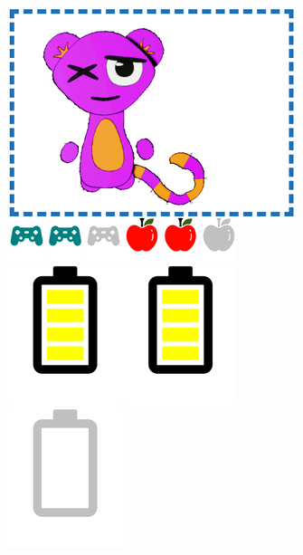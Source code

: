 <img src="https://github.com/JessRudder/jessrudder/blob/master/snarfblatt/play.gif" alt="Snarfblatt playing with a ball" align="right" height="350px" style="max-width: 100%;float: right;border: #1f70b6;border-width: 8px;border-style: dashed;">
<img src="https://github.com/JessRudder/jessrudder/blob/master/icons/play-full.svg">
<img src="https://github.com/JessRudder/jessrudder/blob/master/icons/play-full.svg">
<img src="https://github.com/JessRudder/jessrudder/blob/master/icons/play-empty.svg">
<img src="https://github.com/JessRudder/jessrudder/blob/master/icons/hunger-full.svg">
<img src="https://github.com/JessRudder/jessrudder/blob/master/icons/hunger-full.svg">
<img src="https://github.com/JessRudder/jessrudder/blob/master/icons/hunger-empty.svg">
<img src="https://github.com/JessRudder/jessrudder/blob/master/icons/battery-full.svg">
<img src="https://github.com/JessRudder/jessrudder/blob/master/icons/battery-full.svg">
<img src="https://github.com/JessRudder/jessrudder/blob/master/icons/battery-empty.svg">
